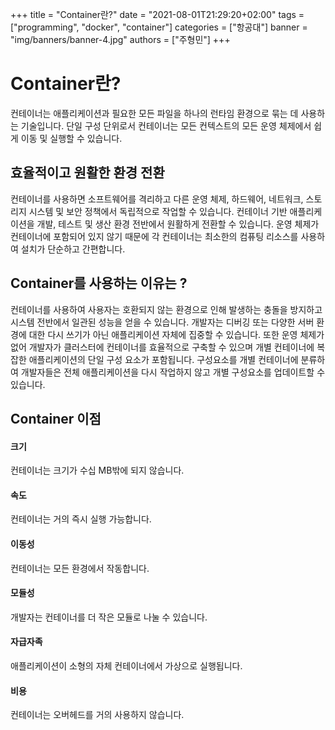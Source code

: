 +++
title = "Container란?"
date = "2021-08-01T21:29:20+02:00"
tags = ["programming", "docker", "container"]
categories = ["항공대"]
banner = "img/banners/banner-4.jpg"
authors = ["주형민"]
+++

# Container란?

컨테이너는 애플리케이션과 필요한 모든 파일을 하나의 런타임 환경으로 묶는 데 사용하는 기술입니다. 단일 구성 단위로서 컨테이너는 모든 컨텍스트의 모든 운영 체제에서 쉽게 이동 및 실행할 수 있습니다.

## 효율적이고 원활한 환경 전환

컨테이너를 사용하면 소프트웨어를 격리하고 다른 운영 체제, 하드웨어, 네트워크, 스토리지 시스템 및 보안 정책에서 독립적으로 작업할 수 있습니다. 컨테이너 기반 애플리케이션을 개발, 테스트 및 생산 환경 전반에서 원활하게 전환할 수 있습니다. 운영 체제가 컨테이너에 포함되어 있지 않기 때문에 각 컨테이너는 최소한의 컴퓨팅 리소스를 사용하여 설치가 단순하고 간편합니다.

## Container를 사용하는 이유는 ?

컨테이너를 사용하여 사용자는 호환되지 않는 환경으로 인해 발생하는 충돌을 방지하고 시스템 전반에서 일관된 성능을 얻을 수 있습니다. 개발자는 디버깅 또는 다양한 서버 환경에 대한 다시 쓰기가 아닌 애플리케이션 자체에 집중할 수 있습니다. 또한 운영 체제가 없어 개발자가 클러스터에 컨테이너를 효율적으로 구축할 수 있으며 개별 컨테이너에 복잡한 애플리케이션의 단일 구성 요소가 포함됩니다. 구성요소를 개별 컨테이너에 분류하여 개발자들은 전체 애플리케이션을 다시 작업하지 않고 개별 구성요소를 업데이트할 수 있습니다.

## Container 이점

#### 크기
컨테이너는 크기가 수십 MB밖에 되지 않습니다.
#### 속도
컨테이너는 거의 즉시 실행 가능합니다.
#### 이동성
컨테이너는 모든 환경에서 작동합니다.
#### 모듈성
개발자는 컨테이너를 더 작은 모듈로 나눌 수 있습니다.
#### 자급자족
애플리케이션이 소형의 자체 컨테이너에서 가상으로 실행됩니다.
#### 비용
컨테이너는 오버헤드를 거의 사용하지 않습니다.
